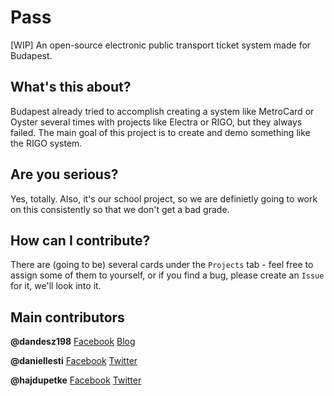 # Pass
[WIP] An open-source electronic public transport ticket system made for Budapest.

## What's this about?
Budapest already tried to accomplish creating a system like MetroCard or Oyster several times with projects like Electra or RIGO, but they always failed. The main goal of this project is to create and demo something like the RIGO system.

## Are you serious?
Yes, totally. Also, it's our school project, so we are definietly going to work on this consistently so that we don't get a bad grade.

## How can I contribute?
There are (going to be) several cards under the `Projects` tab - feel free to assign some of them to yourself, or if you find a bug, please create an `Issue` for it, we'll look into it.

## Main contributors
**@dandesz198** [Facebook](fb.me/dandesz198) [Blog](blog.risingstack.com/author/danielg/)

**@daniellesti** [Facebook](fb.me/lestid) [Twitter](twitter.com/lesti_dnl)

**@hajdupetke** [Facebook](fb.me/hajdupetke) [Twitter](twitter.com/hajdupetke)
